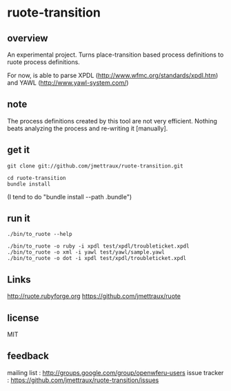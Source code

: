 
# ruote-transition


## overview

An experimental project. Turns place-transition based process definitions to ruote process definitions.

For now, is able to parse XPDL (http://www.wfmc.org/standards/xpdl.htm) and YAWL (http://www.yawl-system.com/)


## note

The process definitions created by this tool are not very efficient. Nothing beats analyzing the process and re-writing it [manually].


## get it

    git clone git://github.com/jmettraux/ruote-transition.git

    cd ruote-transition
    bundle install

(I tend to do "bundle install --path .bundle")

## run it

    ./bin/to_ruote --help

    ./bin/to_ruote -o ruby -i xpdl test/xpdl/troubleticket.xpdl
    ./bin/to_ruote -o xml -i yawl test/yawl/sample.yawl
    ./bin/to_ruote -o dot -i xpdl test/xpdl/troubleticket.xpdl


## Links

http://ruote.rubyforge.org
https://github.com/jmettraux/ruote


## license

MIT


## feedback

mailing list :  http://groups.google.com/group/openwferu-users
issue tracker : https://github.com/jmettraux/ruote-transition/issues


